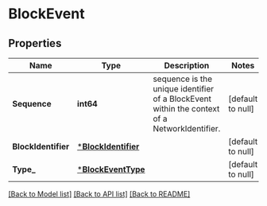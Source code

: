 # BlockEvent

## Properties
Name | Type | Description | Notes
------------ | ------------- | ------------- | -------------
**Sequence** | **int64** | sequence is the unique identifier of a BlockEvent within the context of a NetworkIdentifier. | [default to null]
**BlockIdentifier** | [***BlockIdentifier**](BlockIdentifier.md) |  | [default to null]
**Type_** | [***BlockEventType**](BlockEventType.md) |  | [default to null]

[[Back to Model list]](../README.md#documentation-for-models) [[Back to API list]](../README.md#documentation-for-api-endpoints) [[Back to README]](../README.md)

